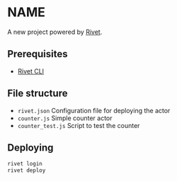 # __NAME__

A new project powered by [Rivet](https://rivet.gg).

## Prerequisites

- [Rivet CLI](https://rivet.gg/docs/setup)

## File structure

- `rivet.json` Configuration file for deploying the actor
- `counter.js` Simple counter actor
- `counter_test.js` Script to test the counter

## Deploying

```sh
rivet login
rivet deploy
```

